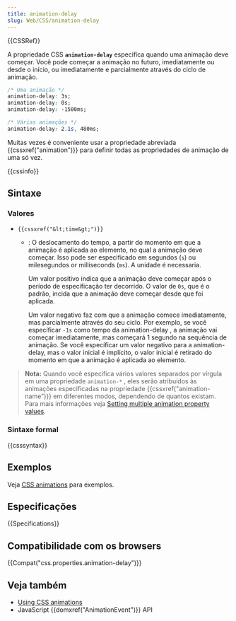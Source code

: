 ```yaml
---
title: animation-delay
slug: Web/CSS/animation-delay
---
```


{{CSSRef}}

A propriedade CSS **`animation-delay`** especifíca quando uma animação deve começar. Você pode começar a animação no futuro, imediatamente ou desde o início, ou imediatamente e parcialmente através do ciclo de animação.

```css
/* Uma animação */
animation-delay: 3s;
animation-delay: 0s;
animation-delay: -1500ms;

/* Várias animações */
animation-delay: 2.1s, 480ms;
```

Muitas vezes é conveniente usar a propriedade abreviada {{cssxref("animation")}} para definir todas as propriedades de animação de uma só vez.

{{cssinfo}}

## Sintaxe

### Valores

- `{{cssxref("&lt;time&gt;")}}`

  - : O deslocamento do tempo, a partir do momento em que a animação é aplicada ao elemento, no qual a animação deve começar. Isso pode ser especificado em segundos (`s`) ou milesegundos or milliseconds (`ms`). A unidade é necessaria.

    Um valor positivo indica que a animação deve começar após o período de especificação ter decorrido. O valor de `0s`, que é o padrão, incida que a animação deve começar desde que foi aplicada.

    Um valor negativo faz com que a animação comece imediatamente, mas parcialmente através do seu ciclo. Por exemplo, se você específicar `-1s` como tempo da animation-delay , a animação vai começar imediatamente, mas começará 1 segundo na sequência de animação. Se você específicar um valor negativo para a animation-delay, mas o valor inicial é implícito, o valor inicial é retirado do momento em que a animação é aplicada ao elemento.

> **Nota:** Quando você especifica vários valores separados por vírgula em uma propriedade `animation-*` , eles serão atribuídos às animações especificadas na propriedade {{cssxref("animation-name")}} em diferentes modos, dependendo de quantos existam. Para mais informações veja [Setting multiple animation property values](/pt-BR/docs/Web/CSS/CSS_Animations/Using_CSS_animations#Setting_multiple_animation_property_values).

### Sintaxe formal

{{csssyntax}}

## Exemplos

Veja [CSS animations](/pt-BR/docs/CSS/CSS_animations) para exemplos.

## Especificações

{{Specifications}}

## Compatibilidade com os browsers

{{Compat("css.properties.animation-delay")}}

## Veja também

- [Using CSS animations](/pt-BR/docs/CSS/Tutorials/Using_CSS_animations)
- JavaScript {{domxref("AnimationEvent")}} API
